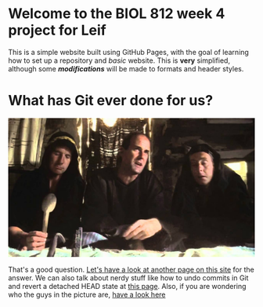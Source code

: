 # Welcome to the BIOL 812 week 4 project for Leif
This is a simple website built using GitHub Pages, with the goal of learning how to set up a repository and _basic_ website. This is **very** simplified, although some **_modifications_** will be made to formats and header styles.

# What has Git ever done for us? 
![Alt Text](/life-of-brian.jpg)

That's a good question. [Let's have a look at another page on this site](/Page2.md) for the answer. We can also talk about nerdy stuff like how to undo commits in Git and revert a detached HEAD state at [this page](/Page3.md).
Also, if you are wondering who the guys in the picture are, [have a look here](https://www.google.ca/search?q=the+life+of+brian&ie=utf-8&oe=utf-8&client=firefox-b-ab&gfe_rd=cr&dcr=0&ei=OR16Wv_QMJOR8QfZ4pGoBQ)

